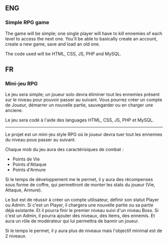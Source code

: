 ## ENG ##
### Simple RPG game ###

The game will be simple; one single player will have to kill ennemies of each level to access the next one.
You'll be able to basically create an account, create a new game, save and load an old one.

The code used will be HTML, CSS, JS, PHP and MySQL.

## FR ##
### Mini-jeu RPG ###

Le jeu sera simple; un joueur solo devra éliminer tout les ennemies présent sur le niveau pour pouvoir passer au suivant.
Vous pourrez créer un compte de Joueur, démarrer un nouvelle partie, sauvegarder ou en charger une anciene.

Le jeu sera codé à l'aide des languages HTML, CSS, JS, PHP et MySQL.


---------------------------------------------


Le projet est un mini-jeu style RPG où le joueur devra tuer tout les ennemies 
du niveau pous passer au suivant.

Chaque mob du jeu aura des caractérisiques de combat : 
- Points de Vie
- Points d'Attaque
- Points d'Armure

Si le temps de développement me le permet, il y aura des récompenses sous forme 
de coffre, qui permettront de monter les stats du joueur (Vie, Attaque, Armure).

Le but est de réussir à créer un compte utilisateur, définir son statut Player ou
Admin. 
Si c'est un Player, il chargera une nouvelle partie ou sa partie déjà existante.
Et il pourra finir le premier niveau suivi d'un niveau Boss.
Si c'est un Admin, il pourra ajouter des niveaux, des items, des ennemis. Et aura
un rôle de modérateur qui lui permettra de bannir un joueur.

Si le temps le permet, il y aura plus de niveaux mais l'objectif minimal est de 2 niveaux.